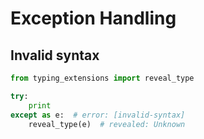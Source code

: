 # Exception Handling

## Invalid syntax

```py
from typing_extensions import reveal_type

try:
    print
except as e:  # error: [invalid-syntax]
    reveal_type(e)  # revealed: Unknown

```
